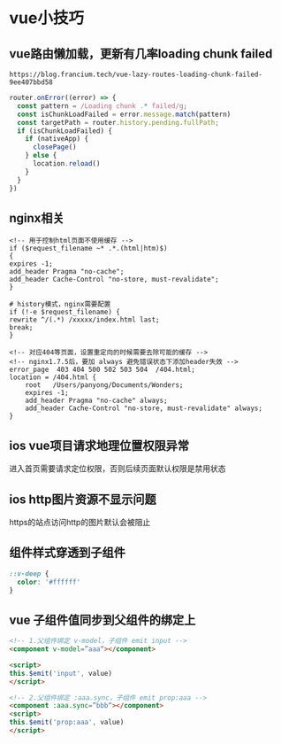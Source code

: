 # vue小技巧

## vue路由懒加载，更新有几率loading chunk failed
```
https://blog.francium.tech/vue-lazy-routes-loading-chunk-failed-9ee407bbd58
```

```js
router.onError((error) => {
  const pattern = /Loading chunk .* failed/g;
  const isChunkLoadFailed = error.message.match(pattern)
  const targetPath = router.history.pending.fullPath;
  if (isChunkLoadFailed) {
    if (nativeApp) {
      closePage()
    } else {
      location.reload()
    }
  }
})
```
## nginx相关
```nginx
<!-- 用于控制html页面不使用缓存 -->
if ($request_filename ~* .*.(html|htm)$)
{
expires -1;
add_header Pragma "no-cache";
add_header Cache-Control "no-store, must-revalidate";
}
```
```nginx
# history模式，nginx需要配置
if (!-e $request_filename) {
rewrite ^/(.*) /xxxxx/index.html last;
break;
}

```
```nginx
<!-- 对应404等页面，设置重定向的时候需要去除可能的缓存 -->
<!-- nginx1.7.5后，要加 always 避免错误状态下添加header失效 -->
error_page  403 404 500 502 503 504  /404.html;
location = /404.html {
    root   /Users/panyong/Documents/Wonders;
    expires -1;
    add_header Pragma "no-cache" always;
    add_header Cache-Control "no-store, must-revalidate" always;
}
```

## ios vue项目请求地理位置权限异常
进入首页需要请求定位权限，否则后续页面默认权限是禁用状态

## ios http图片资源不显示问题
https的站点访问http的图片默认会被阻止

## 组件样式穿透到子组件
```scss
::v-deep {
  color: '#ffffff'
}
```

## vue 子组件值同步到父组件的绑定上
```html
<!-- 1.父组件绑定 v-model，子组件 emit input -->
<component v-model=”aaa“></component>

<script>
this.$emit('input', value)
</script>

<!-- 2.父组件绑定 :aaa.sync，子组件 emit prop:aaa -->
<component :aaa.sync=”bbb“></component>
<script>
this.$emit('prop:aaa', value)
</script>
```